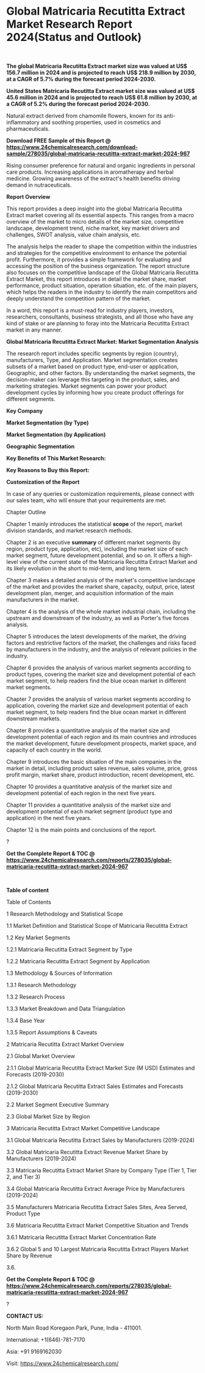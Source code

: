 <h1>Global Matricaria Recutitta Extract Market Research Report 2024(Status and Outlook)</h1><br/><p><strong>The global Matricaria Recutitta Extract market size was valued at US$ 156.7 million in 2024 and is projected to reach US$ 218.9 million by 2030, at a <strong>CAGR</strong> of 5.7% during the forecast period 2024-2030.</strong></p>
 
 
 
 <p><strong>United States Matricaria Recutitta Extract market size was valued at US$ 45.6 million in 2024 and is projected to reach US$ 61.8 million by 2030, at a <strong>CAGR</strong> of 5.2% during the forecast period 2024-2030.</strong></p>
 
 
 
 <p>Natural extract derived from chamomile flowers, known for its anti-inflammatory and soothing properties, used in cosmetics and pharmaceuticals.</p>
 
 
 
 <div><b>Download FREE Sample of this Report @ <a href="https://www.24chemicalresearch.com/download-sample/278035/global-matricaria-recutitta-extract-market-2024-967">https://www.24chemicalresearch.com/download-sample/278035/global-matricaria-recutitta-extract-market-2024-967</a></b></div>
 
 
 
 <p>Rising consumer preference for natural and organic ingredients in personal care products. Increasing applications in aromatherapy and herbal medicine. Growing awareness of the extract&#39;s health benefits driving demand in nutraceuticals.</p>
 
 
 
 <p><strong>Report Overview</strong></p>
 
 
 
 <p>This report provides a deep insight into the global Matricaria Recutitta Extract market covering all its essential aspects. This ranges from a macro overview of the market to micro details of the market size, competitive landscape, development trend, niche market, key market drivers and challenges, SWOT analysis, value chain analysis, etc.</p>
 
 
 
 <p>The analysis helps the reader to shape the competition within the industries and strategies for the competitive environment to enhance the potential profit. Furthermore, it provides a simple framework for evaluating and accessing the position of the business organization. The report structure also focuses on the competitive landscape of the Global Matricaria Recutitta Extract Market, this report introduces in detail the market share, market performance, product situation, operation situation, etc. of the main players, which helps the readers in the industry to identify the main competitors and deeply understand the competition pattern of the market.</p>
 
 
 
 <p>In a word, this report is a must-read for industry players, investors, researchers, consultants, business strategists, and all those who have any kind of stake or are planning to foray into the Matricaria Recutitta Extract market in any manner.</p>
 
 
 
 <p><strong>Global Matricaria Recutitta Extract Market: Market Segmentation Analysis</strong></p>
 
 
 
 <p>The research report includes specific segments by region (country), manufacturers, Type, and Application. Market segmentation creates subsets of a market based on product type, end-user or application, Geographic, and other factors. By understanding the market segments, the decision-maker can leverage this targeting in the product, sales, and marketing strategies. Market segments can power your product development cycles by informing how you create product offerings for different segments.</p>
 
 
 
 <p><strong>Key Company</strong></p>
 
 
 
 <p><strong>Market Segmentation (by Type)</strong></p>
 
 
 
 <p><strong>Market Segmentation (<strong>by Application</strong>)</strong></p>
 
 
 
 <p><strong>Geographic Segmentation</strong></p>
 
 
 
 <p><strong>Key Benefits of This Market Research:</strong></p>
 
 
 
 <p><strong>Key <strong>Reasons to Buy</strong> this Report:</strong></p>
 
 
 
 <p><strong>Customization of the Report</strong></p>
 
 
 
 <p>In case of any queries or customization requirements, please connect with our sales team, who will ensure that your requirements are met.</p>
 
 
 
 <p>Chapter Outline</p>
 
 
 
 <p>Chapter 1 mainly introduces the statistical <strong>scope</strong> of the report, market division standards, and market research methods.</p>
 
 
 
 <p>Chapter 2 is an executive <strong>summary</strong> of different market segments (by region, product type, application, etc), including the market size of each market segment, future development potential, and so on. It offers a high-level view of the current state of the Matricaria Recutitta Extract Market and its likely evolution in the short to mid-term, and long term.</p>
 
 
 
 <p>Chapter 3 makes a detailed analysis of the market&#39;s competitive landscape of the market and provides the market share, capacity, output, price, latest development plan, merger, and acquisition information of the main manufacturers in the market.</p>
 
 
 
 <p>Chapter 4 is the analysis of the whole market industrial chain, including the upstream and downstream of the industry, as well as Porter&#39;s five forces analysis.</p>
 
 
 
 <p>Chapter 5 introduces the latest developments of the market, the driving factors and restrictive factors of the market, the challenges and risks faced by manufacturers in the industry, and the analysis of relevant policies in the industry.</p>
 
 
 
 <p>Chapter 6 provides the analysis of various market segments according to product types, covering the market size and development potential of each market segment, to help readers find the blue ocean market in different market segments.</p>
 
 
 
 <p>Chapter 7 provides the analysis of various market segments according to application, covering the market size and development potential of each market segment, to help readers find the blue ocean market in different downstream markets.</p>
 
 
 
 <p>Chapter 8 provides a quantitative analysis of the market size and development potential of each region and its main countries and introduces the market development, future development prospects, market space, and capacity of each country in the world.</p>
 
 
 
 <p>Chapter 9 introduces the basic situation of the main companies in the market in detail, including product sales revenue, sales volume, price, gross profit margin, market share, product introduction, recent development, etc.</p>
 
 
 
 <p>Chapter 10 provides a quantitative analysis of the market size and development potential of each region in the next five years.</p>
 
 
 
 <p>Chapter 11 provides a quantitative analysis of the market size and development potential of each market segment (product type and application) in the next five years.</p>
 
 
 
 <p>Chapter 12 is the main points and conclusions of the report.</p>
 
 
 
 <p>? </p>
 
 
 
 <div><b>Get the Complete Report & TOC @ <a href="https://www.24chemicalresearch.com/reports/278035/global-matricaria-recutitta-extract-market-2024-967">https://www.24chemicalresearch.com/reports/278035/global-matricaria-recutitta-extract-market-2024-967</a></b></div>
 
 
 
 <p><br />
 
 <b>Table of content</b></p>
 
 
 
 <p>Table of Contents<br />
 
 1 Research Methodology and Statistical Scope<br />
 
 1.1 Market Definition and Statistical Scope of Matricaria Recutitta Extract<br />
 
 1.2 Key Market Segments<br />
 
 1.2.1 Matricaria Recutitta Extract Segment by Type<br />
 
 1.2.2 Matricaria Recutitta Extract Segment by Application<br />
 
 1.3 Methodology & Sources of Information<br />
 
 1.3.1 Research Methodology<br />
 
 1.3.2 Research Process<br />
 
 1.3.3 Market Breakdown and Data Triangulation<br />
 
 1.3.4 Base Year<br />
 
 1.3.5 Report Assumptions & Caveats<br />
 
 2 Matricaria Recutitta Extract Market Overview<br />
 
 2.1 Global Market Overview<br />
 
 2.1.1 Global Matricaria Recutitta Extract Market Size (M USD) Estimates and Forecasts (2019-2030)<br />
 
 2.1.2 Global Matricaria Recutitta Extract Sales Estimates and Forecasts (2019-2030)<br />
 
 2.2 Market Segment Executive Summary<br />
 
 2.3 Global Market Size by Region<br />
 
 3 Matricaria Recutitta Extract Market Competitive Landscape<br />
 
 3.1 Global Matricaria Recutitta Extract Sales by Manufacturers (2019-2024)<br />
 
 3.2 Global Matricaria Recutitta Extract Revenue Market Share by Manufacturers (2019-2024)<br />
 
 3.3 Matricaria Recutitta Extract Market Share by Company Type (Tier 1, Tier 2, and Tier 3)<br />
 
 3.4 Global Matricaria Recutitta Extract Average Price by Manufacturers (2019-2024)<br />
 
 3.5 Manufacturers Matricaria Recutitta Extract Sales Sites, Area Served, Product Type<br />
 
 3.6 Matricaria Recutitta Extract Market Competitive Situation and Trends<br />
 
 3.6.1 Matricaria Recutitta Extract Market Concentration Rate<br />
 
 3.6.2 Global 5 and 10 Largest Matricaria Recutitta Extract Players Market Share by Revenue<br />
 
 3.6.</p>
 
 
 
 <div><b>Get the Complete Report & TOC @ <a href="https://www.24chemicalresearch.com/reports/278035/global-matricaria-recutitta-extract-market-2024-967">https://www.24chemicalresearch.com/reports/278035/global-matricaria-recutitta-extract-market-2024-967</a></b></div>
 
 
 
 <p>? </p>
 
 
 
 <p><b>CONTACT US:</b><br />
 
 North Main Road Koregaon Park, Pune, India - 411001.<br />
 
 International: +1(646)-781-7170<br />
 
 Asia: +91 9169162030<br />
 
 Visit: <a href="https://www.24chemicalresearch.com/">https://www.24chemicalresearch.com/</a></p>